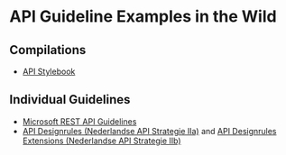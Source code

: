 # API Guideline Examples in the Wild

## Compilations

* [API Stylebook](http://apistylebook.com/design/guidelines/)


## Individual Guidelines

* [Microsoft REST API Guidelines](https://github.com/microsoft/api-guidelines/blob/vNext/Guidelines.md )
* [API Designrules (Nederlandse API Strategie IIa)](https://geonovum.github.io/API-Designrules/) and [API Designrules Extensions (Nederlandse API Strategie IIb)](https://geonovum.github.io/KP-APIs/API-strategie-extensies)
